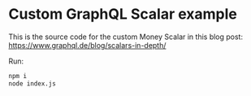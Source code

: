 # Custom GraphQL Scalar example

This is the source code for the custom Money Scalar 
in this blog post: https://www.graphql.de/blog/scalars-in-depth/

Run:

```sh
npm i
node index.js
```
